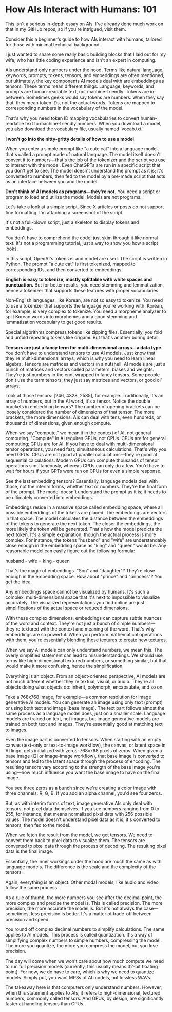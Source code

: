 # How AIs Interact with Humans: 101

This isn't a serious in-depth essay on AIs. I've already done much work on that in my GitHub repos, so if you're intrigued, visit them.

Consider this a beginner's guide to how AIs interact with humans, tailored for those with minimal technical background.

I just wanted to share some really basic building blocks that I laid out for my wife, who has little coding experience and isn't an expert in computing.

AIs understand only numbers under the hood. Terms like natural language, keywords, prompts, tokens, tensors, and embeddings are often mentioned, but ultimately, the key components AI models deal with are embeddings as tensors. These terms mean different things. Language, keywords, and prompts are human-readable text, not machine-friendly. Tokens are in-between. Sometimes geeks would say tokens are numbers. When they say that, they mean token IDs, not the actual words. Tokens are mapped to corresponding numbers in the vocabulary of the model.

That's why you need token ID mapping vocabularies to convert human-readable text to machine-friendly numbers. When you download a model, you also download the vocabulary file, usually named 'vocab.txt'.

**I won't go into the nitty-gritty details of how to use a model.**

When you enter a simple prompt like "a cute cat" into a language model, that's called a prompt made of natural language. The model itself doesn't convert it to numbers—that's the job of the tokenizer and the script you use to interact with the model. Even ChatGPTs are run in a specific script that you don't get to see. The model doesn't understand the prompt as it is; it's converted to numbers, then fed to the model by a pre-made script that acts as an interface between you and the model. 

**Don't think of AI models as programs—they're not.** You need a script or program to load and utilize the model. Models are not programs.

Let's take a look at a simple script. Since X articles or posts do not support fine formatting, I'm attaching a screenshot of the script.

It's not a full-blown script, just a skeleton to display tokens and embeddings.

You don't have to comprehend the code; just skim through it like normal text. It's not a programming tutorial, just a way to show you how a script looks.

In this script, OpenAI's tokenizer and model are used. The script is written in Python. The prompt "a cute cat" is first tokenized, mapped to corresponding IDs, and then converted to embeddings.

**English is easy to tokenize, mostly splittable with white spaces and punctuation.** But for better results, you need stemming and lemmatization, hence a tokenizer that supports these features with proper vocabularies.

Non-English languages, like Korean, are not so easy to tokenize. You need to use a tokenizer that supports the language you're working with. Korean, for example, is very complex to tokenize. You need a morpheme analyzer to split Korean words into morphemes and a good stemming and lemmatization vocabulary to get good results.

Special algorithms compress tokens like zipping files. Essentially, you fold and unfold repeating tokens like origami. But that's another boring detail.

**Tensors are just a fancy term for multi-dimensional arrays—a data type.** You don't have to understand tensors to use AI models. Just know that they're multi-dimensional arrays, which is why you need to learn linear algebra. Tensors are matrices and vectors in a nutshell. AI models are just a bunch of matrices and vectors called parameters: biases and weights. They're just numbers in the end, wrapped in fancy tensors. Some people don't use the term tensors; they just say matrices and vectors, or good ol' arrays.

Look at those tensors: [246, 4328, 2585], for example. Traditionally, it's an array of numbers, but in the AI world, it's a tensor. Notice the double brackets in embedding tensors? The number of opening brackets can be loosely considered the number of dimensions of that tensor. The more brackets, the more dimensions. AIs can deal with tens, even hundreds, or thousands of dimensions, given enough compute.

When we say "compute," we mean it in the context of AI, not general computing. "Compute" in AI requires GPUs, not CPUs. CPUs are for general computing; GPUs are for AI. If you have to deal with multi-dimensional tensor operations, you need fast, simultaneous calculations. That's why you need GPUs. CPUs are not good at parallel calculations—they're good at sequential calculations. Modern GPUs can compute thousands of tensor operations simultaneously, whereas CPUs can only do a few. You'd have to wait for hours if your GPTs were run on CPUs for even a simple response.

See the last embedding tensors? Essentially, language models deal with those, not the interim forms, whether text or numbers. They're the final form of the prompt. The model doesn't understand the prompt as it is; it needs to be ultimately converted into embeddings.

Embeddings reside in a massive space called embedding space, where all possible embeddings of the tokens are placed. The embeddings are vectors in that space. The model calculates the distance between the embeddings of the tokens to generate the next token. The closer the embeddings, the more likely the token will be generated. That's how the model predicts the next token. It's a simple explanation, though the actual process is more complex. For instance, the tokens "husband" and "wife" are understandably close enough in the embedding space as "king" and "queen" would be. Any reasonable model can easily figure out the following formula:

husband - wife = king - queen

That's the magic of embeddings. "Son" and "daughter"? They're close enough in the embedding space. How about "prince" and "princess"? You get the idea.

Any embeddings space cannot be visualized by humans. It's such a complex, multi-dimensional space that it's next to impossible to visualize accurately. The visualized representations you find online are just simplifications of the actual space or reduced dimensions.

With these complex dimensions, embeddings can capture subtle nuances of the word and context. They're not just a bunch of simple numbers—they're textured with the context and meaning of the word. That's why embeddings are so powerful. When you perform mathematical operations with them, you're essentially blending those textures to create new textures.

When we say AI models can only understand numbers, we mean this. The overly simplified statement can lead to misunderstandings. We should use terms like high-dimensional textured numbers, or something similar, but that would make it more confusing, hence the simplification.

Everything is an object. From an object-oriented perspective, AI models are not much different whether they're textual, visual, or audio. They're all objects doing what objects do: inherit, polymorph, encapsulate, and so on.

Take a 768x768 image, for example—a common resolution for image generative AI models. You can generate an image using only text (prompt) or using both text and image (base image). The text part follows almost the same process as a language model does, just on a smaller scale. Language models are trained on text, not images, but image generative models are trained on both text and images. They're essentially good at matching text to images.

Even the image part is converted to tensors. When starting with an empty canvas (text-only or text-to-image workflow), the canvas, or latent space in AI lingo, gets initialized with zeros: 768x768 pixels of zeros. When given a base image (I2I or image-image workflow), that base image is converted to tensors and fed to the latent space through the process of encoding. The resulting tensors vary according to the strength of the base image you're using—how much influence you want the base image to have on the final image.

You see three zeros as a bunch since we're creating a color image with three channels: R, G, B. If you add an alpha channel, you'd see four zeros.

But, as with interim forms of text, image generative AIs only deal with tensors, not pixel data themselves. If you see numbers ranging from 0 to 255, for instance, that means normalized pixel data with 256 possible values. The model doesn't understand pixel data as it is; it's converted to tensors, then fed to the model.

When we fetch the result from the model, we get tensors. We need to convert them back to pixel data to visualize them. The tensors are converted to pixel data through the process of decoding. The resulting pixel data is the final image.

Essentially, the inner workings under the hood are much the same as with language models. The difference is the scale and the complexity of the tensors.

Again, everything is an object. Other modal models, like audio and video, follow the same process.

As a rule of thumb, the more numbers you see after the decimal point, the more complex and precise the model is. This is called precision. The more precision, the more accurate the model is. But it's not always the case—sometimes, less precision is better. It's a matter of trade-off between precision and speed.

You round off complex decimal numbers to simplify calculations. The same applies to AI models. This process is called quantization. It's a way of simplifying complex numbers to simple numbers, compressing the model. The more you quantize, the more you compress the model, but you lose precision.

The day will come when we won't care about how much compute we need to run full precision models (currently, this usually means 32-bit floating point). For now, we do have to care, which is why we need to quantize models. Simply put, you want MP3s of AI models, not lossless WAVs.

The takeaway here is that computers only understand numbers. However, when this statement applies to AIs, it refers to high-dimensional, textured numbers, commonly called tensors. And GPUs, by design, are significantly faster at handling tensors than CPUs.